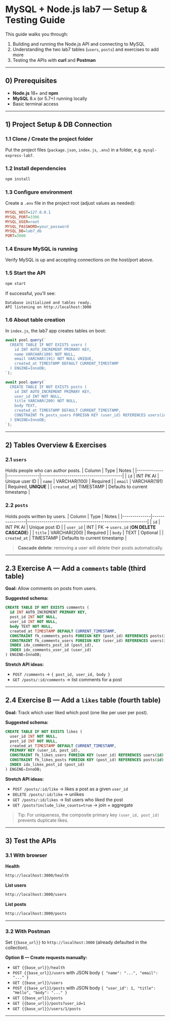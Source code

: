 # MySQL + Node.js lab7 — Setup & Testing Guide

This guide walks you through:
1) Building and running the Node.js API and connecting to MySQL  
2) Understanding the two lab7 tables (`users`, `posts`) and exercises to add more  
3) Testing the APIs with **curl** and **Postman**

---

## 0) Prerequisites

- **Node.js** 18+ and **npm**
- **MySQL** 8.x (or 5.7+) running locally
- Basic terminal access

---

## 1) Project Setup & DB Connection

### 1.1 Clone / Create the project folder
Put the project files (`package.json`, `index.js`, `.env`) in a folder, e.g. `mysql-express-lab7`.

### 1.2 Install dependencies
```bash
npm install
```

### 1.3 Configure environment
Create a `.env` file in the project root (adjust values as needed):
```ini
MYSQL_HOST=127.0.0.1
MYSQL_PORT=3306
MYSQL_USER=root
MYSQL_PASSWORD=your_password
MYSQL_DB=lab7_db
PORT=3000
```

### 1.4 Ensure MySQL is running
Verify MySQL is up and accepting connections on the host/port above.

### 1.5 Start the API
```bash
npm start
```
If successful, you’ll see:
```
Database initialized and tables ready.
API listening on http://localhost:3000
```

### 1.6 About table creation
In `index.js`, the lab7 app creates tables on boot:

```js
await pool.query(`
  CREATE TABLE IF NOT EXISTS users (
    id INT AUTO_INCREMENT PRIMARY KEY,
    name VARCHAR(100) NOT NULL,
    email VARCHAR(191) NOT NULL UNIQUE,
    created_at TIMESTAMP DEFAULT CURRENT_TIMESTAMP
  ) ENGINE=InnoDB;
`);

await pool.query(`
  CREATE TABLE IF NOT EXISTS posts (
    id INT AUTO_INCREMENT PRIMARY KEY,
    user_id INT NOT NULL,
    title VARCHAR(200) NOT NULL,
    body TEXT,
    created_at TIMESTAMP DEFAULT CURRENT_TIMESTAMP,
    CONSTRAINT fk_posts_users FOREIGN KEY (user_id) REFERENCES users(id) ON DELETE CASCADE
  ) ENGINE=InnoDB;
`);
```

---

## 2) Tables Overview & Exercises

### 2.1 `users`
Holds people who can author posts.
| Column      | Type           | Notes                                 |
|-------------|----------------|----------------------------------------|
| `id`        | INT PK AI      | Unique user ID                         |
| `name`      | VARCHAR(100)   | Required                                |
| `email`     | VARCHAR(191)   | Required, **UNIQUE**                    |
| `created_at`| TIMESTAMP      | Defaults to current timestamp           |

### 2.2 `posts`
Holds posts written by users.
| Column       | Type           | Notes                                                      |
|--------------|----------------|-----------------------------------------------------------|
| `id`         | INT PK AI      | Unique post ID                                            |
| `user_id`    | INT            | FK → `users.id` (**ON DELETE CASCADE**)                   |
| `title`      | VARCHAR(200)   | Required                                                  |
| `body`       | TEXT           | Optional                                                  |
| `created_at` | TIMESTAMP      | Defaults to current timestamp                             |

> **Cascade delete**: removing a user will delete their posts automatically.

---

## 2.3 Exercise A — Add a `comments` table (third table)
**Goal:** Allow comments on posts from users.

**Suggested schema:**
```sql
CREATE TABLE IF NOT EXISTS comments (
  id INT AUTO_INCREMENT PRIMARY KEY,
  post_id INT NOT NULL,
  user_id INT NOT NULL,
  body TEXT NOT NULL,
  created_at TIMESTAMP DEFAULT CURRENT_TIMESTAMP,
  CONSTRAINT fk_comments_posts FOREIGN KEY (post_id) REFERENCES posts(id) ON DELETE CASCADE,
  CONSTRAINT fk_comments_users FOREIGN KEY (user_id) REFERENCES users(id) ON DELETE CASCADE,
  INDEX idx_comments_post_id (post_id),
  INDEX idx_comments_user_id (user_id)
) ENGINE=InnoDB;
```

**Stretch API ideas:**
- `POST /comments` → `{ post_id, user_id, body }`
- `GET /posts/:id/comments` → list comments for a post


---

## 2.4 Exercise B — Add a `likes` table (fourth table)
**Goal:** Track which user liked which post (one like per user per post).

**Suggested schema:**
```sql
CREATE TABLE IF NOT EXISTS likes (
  user_id INT NOT NULL,
  post_id INT NOT NULL,
  created_at TIMESTAMP DEFAULT CURRENT_TIMESTAMP,
  PRIMARY KEY (user_id, post_id),
  CONSTRAINT fk_likes_users FOREIGN KEY (user_id) REFERENCES users(id) ON DELETE CASCADE,
  CONSTRAINT fk_likes_posts FOREIGN KEY (post_id) REFERENCES posts(id) ON DELETE CASCADE,
  INDEX idx_likes_post_id (post_id)
) ENGINE=InnoDB;
```

**Stretch API ideas:**
- `POST /posts/:id/like` → likes a post as a given `user_id`
- `DELETE /posts/:id/like` → unlikes
- `GET /posts/:id/likes` → list users who liked the post
- `GET /posts?include_like_counts=true` → join + aggregate

> Tip: For uniqueness, the composite primary key `(user_id, post_id)` prevents duplicate likes.

---

## 3) Test the APIs

### 3.1 With browser

**Health**
```bash
http://localhost:3000/health
```

**List users**
```bash
http://localhost:3000/users
```

**List posts**
```bash
http://localhost:3000/posts
```

---

### 3.2 With Postman

Set `{{base_url}}` to `http://localhost:3000` (already defaulted in the collection).

**Option B — Create requests manually:**
- `GET {{base_url}}/health`
- `POST {{base_url}}/users` with JSON body `{ "name": "...", "email": "..." }`
- `GET {{base_url}}/users`
- `POST {{base_url}}/posts` with JSON body `{ "user_id": 1, "title": "Hello", "body": "..." }`
- `GET {{base_url}}/posts`
- `GET {{base_url}}/posts?user_id=1`
- `GET {{base_url}}/users/1/posts`


---
